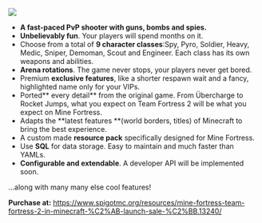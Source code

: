 ![](http://i.imgur.com/XJnQsZU.png)

* **A fast-paced PvP shooter with guns, bombs and spies.**
* **Unbelievably fun**. Your players will spend months on it.
* Choose from a total of **9 character classes**:Spy, Pyro, Soldier, Heavy, Medic, Sniper, Demoman, Scout and Engineer. Each class has its own weapons and abilities.
* **Arena rotations**. The game never stops, your players never get bored.
* Premium **exclusive features**, like a shorter respawn wait and a fancy, highlighted name only for your VIPs.
* Ported** every detail** from the original game. From Übercharge to Rocket Jumps, what you expect on Team Fortress 2 will be what you expect on Mine Fortress.
* Adapts the **latest features **(world borders, titles) of Minecraft to bring the best experience.
* A custom made **resource pack** specifically designed for Mine Fortress.
* Use **SQL** for data storage. Easy to maintain and much faster than YAMLs.
* **Configurable and extendable**. A developer API will be implemented soon.

...along with many many else cool features!

**Purchase at:** https://www.spigotmc.org/resources/mine-fortress-team-fortress-2-in-minecraft-%C2%AB-launch-sale-%C2%BB.13240/
